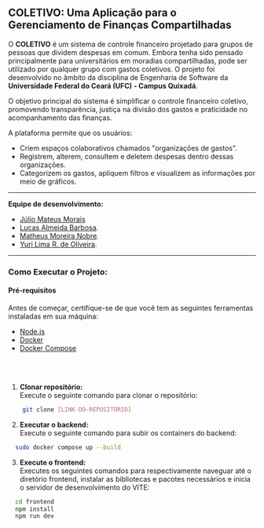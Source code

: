 ## COLETIVO: Uma Aplicação para o Gerenciamento de Finanças Compartilhadas

O **COLETIVO** é um sistema de controle financeiro projetado para grupos de pessoas que dividem despesas em comum. Embora tenha sido pensado principalmente para universitários em moradias compartilhadas, pode ser utilizado por qualquer grupo com gastos coletivos. O projeto foi desenvolvido no âmbito da disciplina de Engenharia de Software da **Universidade Federal do Ceará (UFC) - Campus Quixadá**.

O objetivo principal do sistema é simplificar o controle financeiro coletivo, promovendo transparência, justiça na divisão dos gastos e praticidade no acompanhamento das finanças.

A plataforma permite que os usuários:

- Criem espaços colaborativos chamados "organizações de gastos".
- Registrem, alterem, consultem e deletem despesas dentro dessas organizações.
- Categorizem os gastos, apliquem filtros e visualizem as informações por meio de gráficos.

<hr>

**Equipe de desenvolvimento:**

- [Júlio Mateus Morais](https://github.com/eujuliomorais)
- [Lucas Almeida Barbosa](https://github.com/lucas-lxx).
- [Matheus Moreira Nobre](https://github.com/MatheusNobreM).
- [Yuri Lima R. de Oliveira](https://github.com/DevYuriOliveira73).

<hr>

### Como Executar o Projeto:

#### Pré-requisitos

Antes de começar, certifique-se de que você tem as seguintes ferramentas instaladas em sua máquina:
- [Node.js](https://nodejs.org/) 
- [Docker](https://www.docker.com/)
- [Docker Compose](https://docs.docker.com/compose/)
<br>
<br>

1.  **Clonar repositório:**<br>
Execute o seguinte comando para clonar o repositório:
```bash
    git clone [LINK-DO-REPOSITÓRIO]
```

2.  **Executar o backend:**<br>
Execute o seguinte comando para subir os containers do backend:
```bash
  sudo docker compose up --build
```

3.  **Execute o frontend:**<br>
Executes os seguintes comandos para respectivamente naveguar até o diretório frontend, instalar as bibliotecas e pacotes necessários e inicia o servidor de desenvolvimento do VITE:
```bash
  cd frontend
  npm install
  npm run dev
```
